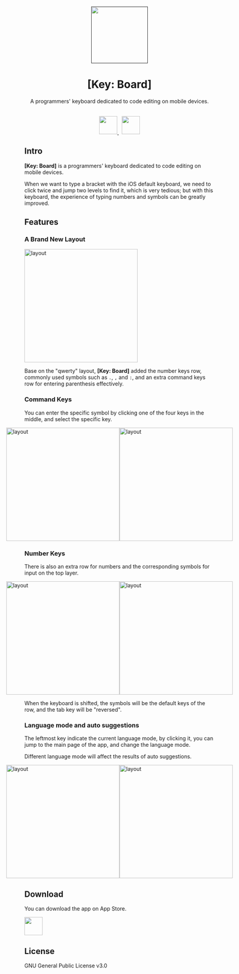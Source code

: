 <br>
<div align="center">
  <a href="">
    <img src="https://user-images.githubusercontent.com/37015336/210157493-f5a18b21-59db-4031-9e19-b3fd16cbe92e.png" width="150" height="150"/>
  </a>

  <h1>[Key: Board]</h1>
  <p>A programmers' keyboard dedicated to code editing on mobile devices.</p>
  <br>
</div>
<div align="center">
  <a href="https://apps.apple.com/us/app/">
    <img src="https://user-images.githubusercontent.com/37015336/210157554-3b4d9ad1-57ed-40b0-b524-e594d912ad37.png" height="48" />
  </a>
  <img width="4" />
  <a href="https://github.com/glintonliao/Key-Board/release/">
    <img src="https://user-images.githubusercontent.com/37015336/210157397-c71b7dd4-8e15-45e9-99bb-9b17491c73e9.png" height="48" />
  </a>
</div>

## Intro

**[Key: Board]** is a programmers' keyboard dedicated to code editing on mobile devices. 

When we want to type a bracket with the iOS default keyboard, we need to click twice and jump two levels to find it, which is very tedious; but with this keyboard, the experience of typing numbers and symbols can be greatly improved.

## Features

### A Brand New Layout

<img src="https://user-images.githubusercontent.com/37015336/210156795-d229d2a4-6a0e-4ec9-8400-cf4e9fede289.png" alt="layout" style="width: 300px" />

Base on the "qwerty" layout, **[Key: Board]** added the number keys row, commonly used symbols such as `.`, `,` and `:`, and an extra command keys row for entering parenthesis effectively.

### Command Keys

You can enter the specific symbol by clicking one of the four keys in the middle, and select the specific key.

<div style="display: flex; justify-content: center;">
  <img src="https://user-images.githubusercontent.com/37015336/210156795-d229d2a4-6a0e-4ec9-8400-cf4e9fede289.png" alt="layout" style="width: 300px" />
  <img width="15" />
  <img src="https://user-images.githubusercontent.com/37015336/210157988-5e6b69bb-6474-4bbf-b1e9-e96f9381a1e8.png" alt="layout" style="width: 300px" />
</div>

### Number Keys

There is also an extra row for numbers and the corresponding symbols for input on the top layer.

<div style="display: flex; justify-content: center;">
  <img src="https://user-images.githubusercontent.com/37015336/210156795-d229d2a4-6a0e-4ec9-8400-cf4e9fede289.png" alt="layout" style="width: 300px" />
  <img width="15" />
  <img src="https://user-images.githubusercontent.com/37015336/210158029-830d07e3-d149-49bd-abd8-3809ddd3c3f5.png" alt="layout" style="width: 300px" />
</div>

When the keyboard is shifted, the symbols will be the default keys of the row, and the tab key will be "reversed".

### Language mode and auto suggestions

The leftmost key indicate the current language mode, by clicking it, you can jump to the main page of the app, and change the language mode.

Different language mode will affect the results of auto suggestions.

<div style="display: flex; justify-content: center;">
  <img src="https://user-images.githubusercontent.com/37015336/210158240-01588f19-4f0c-4483-9075-b14e268fe605.png" alt="layout" style="width: 300px" />
  <img width="15" />
  <img src="https://user-images.githubusercontent.com/37015336/210158235-701361bf-c928-4573-b0b1-f9b80e5b3097.png" alt="layout" style="width: 300px" />
</div>

## Download

You can download the app on App Store.

<a href="https://apps.apple.com/us/app/">
  <img src="https://user-images.githubusercontent.com/37015336/210157554-3b4d9ad1-57ed-40b0-b524-e594d912ad37.png" height="48" />
</a>

## License

GNU General Public License v3.0
